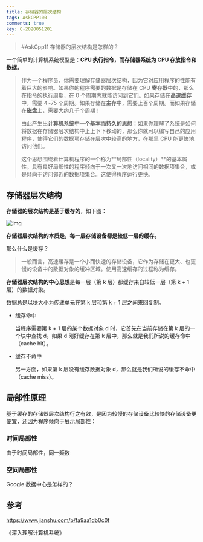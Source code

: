 ```yaml
---
title: 存储器的层次结构
tags: AskCPP100
comments: true
key: C-2020051201
---
```


> \#AskCpp11 存储器的层次结构是怎样的？



一个简单的计算机系统模型是：**CPU 执行指令，而存储器系统为 CPU 存放指令和数据。**



> 作为一个程序员，你需要理解存储器层次结构，因为它对应用程序的性能有着巨大的影响。如果你的程序需要的数据是存储在 CPU **寄存器**中的，那么在指令的执行周期，在 0 个周期内就能访问到它们。如果存储在**高速缓存**中，需要 4~75 个周期。如果存储在**主存**中，需要上百个周期。而如果存储在**磁盘**上，需要大约几千个周期！
>
> 由此产生出**计算机系统中一个基本而持久的思想**：如果你理解了系统是如何将数据在存储器层次结构中上上下下移动的，那么你就可以编写自己的应用程序，使得它们的数据项存储在层次中较高的地方，在那里 CPU 能更快地访问他们。
>
> 这个思想围绕着计算机程序的一个称为**局部性（locality）**的基本属性。具有良好局部性的程序倾向于一次又一次地访问相同的数据项集合，或是倾向于访问邻近的数据项集合。这使得程序运行更快。



## 存储器层次结构

**存储器的层次结构是基于缓存的**，如下图：



![img](https://tva1.sinaimg.cn/large/007S8ZIlgy1geuchxm5l6j30of0gu41j.jpg)



**存储器层次结构的本质是，每一层存储设备都是较低一层的缓存。**



那么什么是缓存？

> 一般而言，高速缓存是一个小而快速的存储设备，它作为存储在更大、也更慢的设备中的数据对象的缓冲区域。使用高速缓存的过程称为缓存。



**存储器层次结构的中心思想**是每一层（第 k 层）都缓存来自较低一层（第 k + 1 层）的数据对象。

数据总是以块大小为传递单元在第 k 层和第 k + 1 层之间来回复制。

* 缓存命中

  当程序需要第 k + 1 层的某个数据对象 d 时，它首先在当前存储在第 k 层的一个块中查找 d。如果 d 刚好缓存在第 k 层中，那么就是我们所说的缓存命中（cache hit）。

* 缓存不命中

  另一方面，如果第 k 层没有缓存数据对象 d，那么就是我们所说的缓存不命中（cache miss）。



## 局部性原理

基于缓存的存储器层次结构行之有效，是因为较慢的存储设备比较快的存储设备更便宜，还因为程序倾向于展示局部性：

### 时间局部性

由于时间局部性，同一频数

### 空间局部性





Google 数据中心是怎样的？



## 参考

https://www.jianshu.com/p/fa9aa1db0c0f

《深入理解计算机系统》







